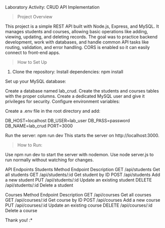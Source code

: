 Laboratory Activity: CRUD API Implementation

> Project Overview

This project is a simple REST API built with Node.js, Express, and MySQL. It manages students and courses, allowing basic operations like adding, viewing, updating, and deleting records. The goal was to practice backend development, work with databases, and handle common API tasks like routing, validation, and error handling. CORS is enabled so it can easily connect to front-end apps.

> How to Set Up

1. Clone the repository:
Install dependencies:
npm install

Set up your MySQL database:

Create a database named lab_crud.
Create the students and courses tables with the proper columns.
Create a dedicated MySQL user and give it privileges for security.
Configure environment variables:

Create a .env file in the root directory and add:

DB_HOST=localhost
DB_USER=lab_user
DB_PASS=password
DB_NAME=lab_crud
PORT=3000

Run the server:
npm run dev
This starts the server on http://localhost:3000.

> How to Run:

Use npm run dev to start the server with nodemon.
Use node server.js to run normally without watching for changes.

API Endpoints
Students
Method	Endpoint	Description
GET	/api/students	Get all students
GET	/api/students/:id	Get student by ID
POST	/api/students	Add a new student
PUT	/api/students/:id	Update an existing student
DELETE	/api/students/:id	Delete a student

Courses
Method	Endpoint	Description
GET	/api/courses	Get all courses
GET	/api/courses/:id	Get course by ID
POST	/api/courses	Add a new course
PUT	/api/courses/:id	Update an existing course
DELETE	/api/courses/:id	Delete a course

Thank you! :*
